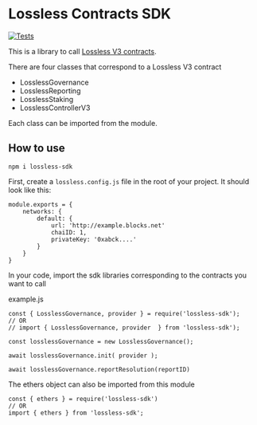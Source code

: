 # Lossless Contracts SDK
[![Tests](https://github.com/littlezigy/lossless-sdk/actions/workflows/tests.yml/badge.svg)](https://github.com/littlezigy/lossless-sdk/actions/workflows/tests.yml)

This is a library to call [Lossless V3 contracts](https://github.com/Lossless-Cash/lossless-v3).

There are four classes that correspond to a Lossless V3 contract
- LosslessGovernance
- LosslessReporting
- LosslessStaking
- LosslessControllerV3

Each class can be imported from the module.


## How to use
```
npm i lossless-sdk
```

First, create a `lossless.config.js` file in the root of your project. It should look like this:
```
module.exports = {
    networks: {
        default: {
            url: 'http://example.blocks.net'
            chaiID: 1,
            privateKey: '0xabck....'
        }
    }
}
```

In your code, import the sdk libraries corresponding to the contracts you want to call

example.js
```
const { LosslessGovernance, provider } = require('lossless-sdk');
// OR 
// import { LosslessGovernance, provider  } from 'lossless-sdk');

const losslessGovernance = new LosslessGovernance();

await losslessGovernance.init( provider );

await losslessGovernance.reportResolution(reportID)
```

The ethers object can also be imported from this module

```
const { ethers } = require('lossless-sdk')
// OR
import { ethers } from 'lossless-sdk';
```
